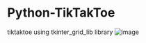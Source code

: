 # Python-TikTakToe
tiktaktoe using tkinter_grid_lib library
![image](https://github.com/MahmoudHegazi/Python-TikTakToe/assets/55125302/11438462-2108-4dbe-bca1-da6c0082164d)
